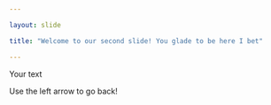 ```yaml
---

layout: slide

title: "Welcome to our second slide! You glade to be here I bet"

---
```


Your text

Use the left arrow to go back!
